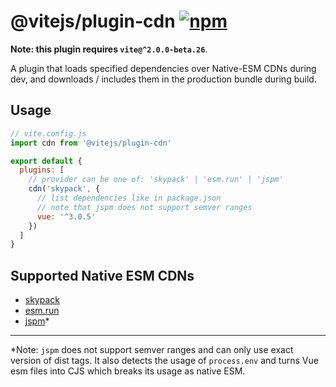 # @vitejs/plugin-cdn [![npm](https://img.shields.io/npm/v/@vitejs/plugin-cdn.svg)](https://npmjs.com/package/@vitejs/plugin-cdn)

**Note: this plugin requires `vite@^2.0.0-beta.26`**.

A plugin that loads specified dependencies over Native-ESM CDNs during dev, and downloads / includes them in the production bundle during build.

## Usage

```js
// vite.config.js
import cdn from '@vitejs/plugin-cdn'

export default {
  plugins: [
    // provider can be one of: 'skypack' | 'esm.run' | 'jspm'
    cdn('skypack', {
      // list dependencies like in package.json
      // note that jspm does not support semver ranges
      vue: '^3.0.5'
    })
  ]
}
```

## Supported Native ESM CDNs

- [skypack](https://www.skypack.dev/)
- [esm.run](https://www.jsdelivr.com/esm)
- [jspm](https://jspm.org/)*

---

*Note: `jspm` does not support semver ranges and can only use exact version of dist tags. It also detects the usage of `process.env` and turns Vue esm files into CJS which breaks its usage as native ESM.